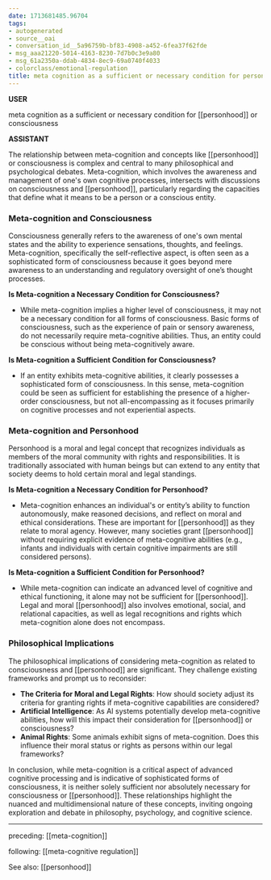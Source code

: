 ```yaml
---
date: 1713681485.96704
tags:
- autogenerated
- source__oai
- conversation_id__5a96759b-bf83-4908-a452-6fea37f62fde
- msg_aaa21220-5014-4163-8230-7d7b0c3e9a80
- msg_61a2350a-ddab-4834-8ec9-69a0740f4033
- colorclass/emotional-regulation
title: meta cognition as a sufficient or necessary condition for personhood or consciousness
---
```


**USER**

meta cognition as a sufficient or necessary condition for [[personhood]] or consciousness


**ASSISTANT**

The relationship between meta-cognition and concepts like [[personhood]] or consciousness is complex and central to many philosophical and psychological debates. Meta-cognition, which involves the awareness and management of one's own cognitive processes, intersects with discussions on consciousness and [[personhood]], particularly regarding the capacities that define what it means to be a person or a conscious entity.

### Meta-cognition and Consciousness

Consciousness generally refers to the awareness of one's own mental states and the ability to experience sensations, thoughts, and feelings. Meta-cognition, specifically the self-reflective aspect, is often seen as a sophisticated form of consciousness because it goes beyond mere awareness to an understanding and regulatory oversight of one’s thought processes.

**Is Meta-cognition a Necessary Condition for Consciousness?**
- While meta-cognition implies a higher level of consciousness, it may not be a necessary condition for all forms of consciousness. Basic forms of consciousness, such as the experience of pain or sensory awareness, do not necessarily require meta-cognitive abilities. Thus, an entity could be conscious without being meta-cognitively aware.

**Is Meta-cognition a Sufficient Condition for Consciousness?**
- If an entity exhibits meta-cognitive abilities, it clearly possesses a sophisticated form of consciousness. In this sense, meta-cognition could be seen as sufficient for establishing the presence of a higher-order consciousness, but not all-encompassing as it focuses primarily on cognitive processes and not experiential aspects.

### Meta-cognition and Personhood

Personhood is a moral and legal concept that recognizes individuals as members of the moral community with rights and responsibilities. It is traditionally associated with human beings but can extend to any entity that society deems to hold certain moral and legal standings.

**Is Meta-cognition a Necessary Condition for Personhood?**
- Meta-cognition enhances an individual's or entity’s ability to function autonomously, make reasoned decisions, and reflect on moral and ethical considerations. These are important for [[personhood]] as they relate to moral agency. However, many societies grant [[personhood]] without requiring explicit evidence of meta-cognitive abilities (e.g., infants and individuals with certain cognitive impairments are still considered persons).

**Is Meta-cognition a Sufficient Condition for Personhood?**
- While meta-cognition can indicate an advanced level of cognitive and ethical functioning, it alone may not be sufficient for [[personhood]]. Legal and moral [[personhood]] also involves emotional, social, and relational capacities, as well as legal recognitions and rights which meta-cognition alone does not encompass.

### Philosophical Implications

The philosophical implications of considering meta-cognition as related to consciousness and [[personhood]] are significant. They challenge existing frameworks and prompt us to reconsider:

- **The Criteria for Moral and Legal Rights**: How should society adjust its criteria for granting rights if meta-cognitive capabilities are considered?
- **Artificial Intelligence**: As AI systems potentially develop meta-cognitive abilities, how will this impact their consideration for [[personhood]] or consciousness?
- **Animal Rights**: Some animals exhibit signs of meta-cognition. Does this influence their moral status or rights as persons within our legal frameworks?

In conclusion, while meta-cognition is a critical aspect of advanced cognitive processing and is indicative of sophisticated forms of consciousness, it is neither solely sufficient nor absolutely necessary for consciousness or [[personhood]]. These relationships highlight the nuanced and multidimensional nature of these concepts, inviting ongoing exploration and debate in philosophy, psychology, and cognitive science.


---

preceding: [[meta-cognition]]  


following: [[meta-cognitive regulation]]

See also: [[personhood]]